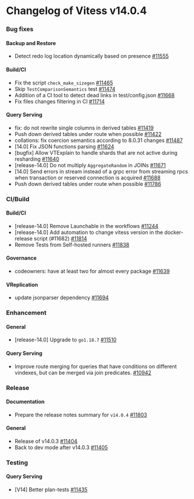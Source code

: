 # Changelog of Vitess v14.0.4

### Bug fixes 
#### Backup and Restore
 * Detect redo log location dynamically based on presence [#11555](https://github.com/vitessio/vitess/pull/11555) 
#### Build/CI
 * Fix the script `check_make_sizegen` [#11465](https://github.com/vitessio/vitess/pull/11465)
 * Skip `TestComparisonSemantics` test [#11474](https://github.com/vitessio/vitess/pull/11474)
 * Addition of a CI tool to detect dead links in test/config.json [#11668](https://github.com/vitessio/vitess/pull/11668)
 * Fix files changes filtering in CI [#11714](https://github.com/vitessio/vitess/pull/11714) 
#### Query Serving
 * fix: do not rewrite single columns in derived tables [#11419](https://github.com/vitessio/vitess/pull/11419)
 * Push down derived tables under route when possible [#11422](https://github.com/vitessio/vitess/pull/11422)
 * collations: fix coercion semantics according to 8.0.31 changes [#11487](https://github.com/vitessio/vitess/pull/11487)
 * [14.0] Fix JSON functions parsing [#11624](https://github.com/vitessio/vitess/pull/11624)
 * [bugfix] Allow VTExplain to handle shards that are not active during resharding [#11640](https://github.com/vitessio/vitess/pull/11640)
 * [release-14.0] Do not multiply `AggregateRandom` in JOINs [#11671](https://github.com/vitessio/vitess/pull/11671)
 * [14.0] Send errors in stream instead of a grpc error from streaming rpcs when transaction or reserved connection is acquired [#11688](https://github.com/vitessio/vitess/pull/11688)
 * Push down derived tables under route when possible [#11786](https://github.com/vitessio/vitess/pull/11786)
### CI/Build 
#### Build/CI
 * [release-14.0] Remove Launchable in the workflows [#11244](https://github.com/vitessio/vitess/pull/11244)
 * [release-14.0] Add automation to change vitess version in the docker-release script (#11682) [#11814](https://github.com/vitessio/vitess/pull/11814)
 * Remove Tests from Self-hosted runners [#11838](https://github.com/vitessio/vitess/pull/11838) 
#### Governance
 * codeowners: have at least two for almost every package [#11639](https://github.com/vitessio/vitess/pull/11639) 
#### VReplication
 * update jsonparser dependency [#11694](https://github.com/vitessio/vitess/pull/11694)
### Enhancement 
#### General
 * [release-14.0] Upgrade to `go1.18.7` [#11510](https://github.com/vitessio/vitess/pull/11510) 
#### Query Serving
 * Improve route merging for queries that have conditions on different vindexes, but can be merged via join predicates. [#10942](https://github.com/vitessio/vitess/pull/10942)
### Release 
#### Documentation
 * Prepare the release notes summary for `v14.0.4` [#11803](https://github.com/vitessio/vitess/pull/11803) 
#### General
 * Release of v14.0.3 [#11404](https://github.com/vitessio/vitess/pull/11404)
 * Back to dev mode after v14.0.3 [#11405](https://github.com/vitessio/vitess/pull/11405)
### Testing 
#### Query Serving
 * [V14] Better plan-tests [#11435](https://github.com/vitessio/vitess/pull/11435)

